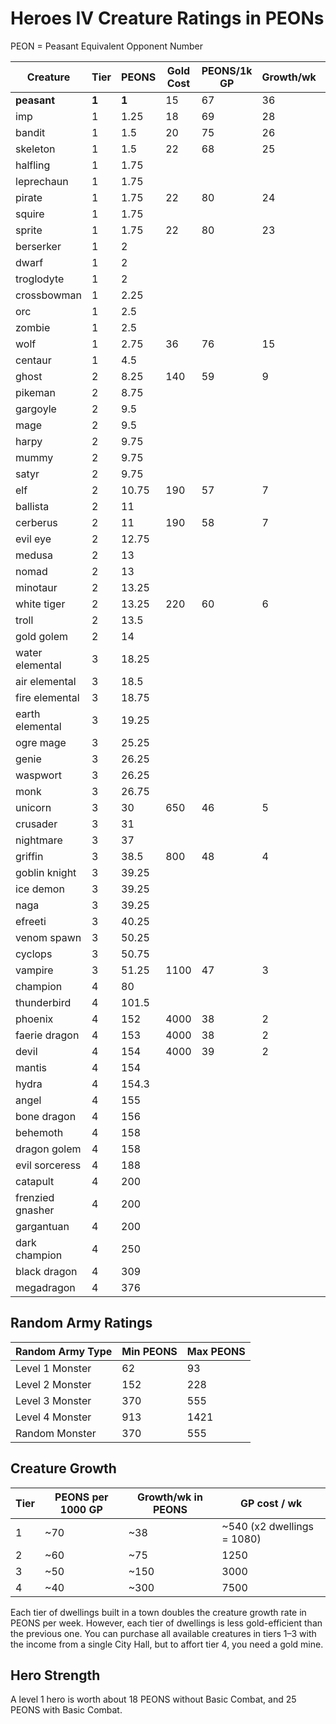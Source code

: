 # Heroes IV Creature Ratings in PEONs

PEON = Peasant Equivalent Opponent Number

| Creature            | Tier | PEONS | Gold Cost | PEONS/1k GP  | Growth/wk | PEONS/wk |
| ------------------- | ---- | ----- | --------- | ------------ | --------- | -------- |
| **peasant**         | **1**| **1** | 15        | 67           | 36        | 36       |
| imp                 | 1    | 1.25  | 18        | 69           | 28        | 35       |
| bandit              | 1    | 1.5   | 20        | 75           | 26        | 39       |
| skeleton            | 1    | 1.5   | 22        | 68           | 25        | 37.5     |
| halfling            | 1    | 1.75  | 
| leprechaun          | 1    | 1.75  |
| pirate              | 1    | 1.75  | 22        | 80           | 24        | 42       |
| squire              | 1    | 1.75  |
| sprite              | 1    | 1.75  | 22        | 80           | 23        | 40.25    |
| berserker           | 1    | 2     |
| dwarf               | 1    | 2     |
| troglodyte          | 1    | 2     |
| crossbowman         | 1    | 2.25  |
| orc                 | 1    | 2.5   |
| zombie              | 1    | 2.5   |
| wolf                | 1    | 2.75  | 36        | 76           | 15        | 41.25    |
| centaur             | 1    | 4.5   |
| ghost               | 2    | 8.25  | 140       | 59           | 9         | 74.25    |
| pikeman             | 2    | 8.75  |
| gargoyle            | 2    | 9.5   |
| mage                | 2    | 9.5   |
| harpy               | 2    | 9.75  |
| mummy               | 2    | 9.75  |
| satyr               | 2    | 9.75  |
| elf                 | 2    | 10.75 | 190       | 57           | 7         | 75.25    |
| ballista            | 2    | 11    |
| cerberus            | 2    | 11    | 190       | 58           | 7         | 77       |
| evil eye            | 2    | 12.75 |
| medusa              | 2    | 13    |
| nomad               | 2    | 13    |
| minotaur            | 2    | 13.25 |
| white tiger         | 2    | 13.25 | 220       | 60           | 6         | 79.5     |
| troll               | 2    | 13.5  |
| gold golem          | 2    | 14    |
| water elemental     | 3    | 18.25 |
| air elemental       | 3    | 18.5  |
| fire elemental      | 3    | 18.75 |
| earth elemental     | 3    | 19.25 |
| ogre mage           | 3    | 25.25 |
| genie               | 3    | 26.25 |
| waspwort            | 3    | 26.25 |
| monk                | 3    | 26.75 |
| unicorn             | 3    | 30    | 650       | 46           | 5         | 150      |
| crusader            | 3    | 31    |
| nightmare           | 3    | 37    |
| griffin             | 3    | 38.5  | 800       | 48           | 4         | 154      |
| goblin knight       | 3    | 39.25 |
| ice demon           | 3    | 39.25 |
| naga                | 3    | 39.25 |
| efreeti             | 3    | 40.25 |
| venom spawn         | 3    | 50.25 |
| cyclops             | 3    | 50.75 |
| vampire             | 3    | 51.25 | 1100      | 47           | 3         | 153.75   |
| champion            | 4    | 80    |
| thunderbird         | 4    | 101.5 |
| phoenix             | 4    | 152   | 4000      | 38           | 2         | 304      |
| faerie dragon       | 4    | 153   | 4000      | 38           | 2         | 306      |
| devil               | 4    | 154   | 4000      | 39           | 2         | 308      |
| mantis              | 4    | 154   |
| hydra               | 4    | 154.3 |
| angel               | 4    | 155   |
| bone dragon         | 4    | 156   |
| behemoth            | 4    | 158   |
| dragon golem        | 4    | 158   |
| evil sorceress      | 4    | 188   |
| catapult            | 4    | 200   |
| frenzied gnasher    | 4    | 200   |
| gargantuan          | 4    | 200   |
| dark champion       | 4    | 250   |
| black dragon        | 4    | 309   |
| megadragon          | 4    | 376   |

## Random Army Ratings

| Random Army Type | Min PEONS | Max PEONS |
| ---------------- | --------- | --------- |
| Level 1 Monster  | 62        | 93
| Level 2 Monster  | 152       | 228
| Level 3 Monster  | 370       | 555
| Level 4 Monster  | 913       | 1421
| Random Monster   | 370       | 555

## Creature Growth

| Tier | PEONS per 1000 GP | Growth/wk in PEONS | GP cost / wk
| ---- | ----------------- | ------------------ | --------------------
| 1    | ~70               | ~38                | ~540 (x2 dwellings = 1080)
| 2    | ~60               | ~75                | 1250
| 3    | ~50               | ~150               | 3000
| 4    | ~40               | ~300               | 7500

Each tier of dwellings built in a town doubles the creature growth rate in PEONS per week. However, each tier of dwellings is less gold-efficient than the previous one. You can purchase all available creatures in tiers 1–3 with the income from a single City Hall, but to affort tier 4, you need a gold mine.

## Hero Strength

A level 1 hero is worth about 18 PEONS without Basic Combat, and 25 PEONS with Basic Combat.